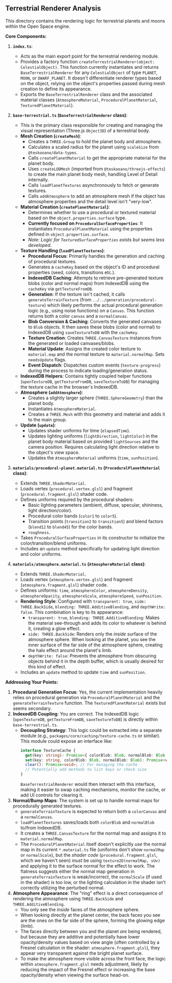 ## Terrestrial Renderer Analysis

This directory contains the rendering logic for terrestrial planets and moons within the Open Space engine.

**Core Components:**

1.  **`index.ts`**:

    - Acts as the main export point for the terrestrial rendering module.
    - Provides a factory function `createTerrestrialRenderer(object: CelestialObject)`. This function currently instantiates and returns `BaseTerrestrialRenderer` for any `CelestialObject` of type `PLANET`, `MOON`, or `DWARF_PLANET`. It doesn't differentiate renderer types based on the object, relying on the object's properties passed during mesh creation to define its appearance.
    - Exports the `BaseTerrestrialRenderer` class and the associated material classes (`AtmosphereMaterial`, `ProceduralPlanetMaterial`, `TexturedPlanetMaterial`).

2.  **`base-terrestrial.ts` (`BaseTerrestrialRenderer` class)**:

    - This is the primary class responsible for creating and managing the visual representation (Three.js `Object3D`) of a terrestrial body.
    - **Mesh Creation (`createMesh`)**:
      - Creates a `THREE.Group` to hold the planet body and atmosphere.
      - Calculates a scaled radius for the planet using `scaleSize` from `@teskooano/data-types`.
      - Calls `createPlanetMaterial` to get the appropriate material for the planet body.
      - Uses `createLODMesh` (imported from `@teskooano/threejs-effects`) to create the main planet body mesh, handling Level of Detail internally.
      - Calls `loadPlanetTextures` asynchronously to fetch or generate textures.
      - Calls `addAtmosphere` to add an atmosphere mesh if the object has atmosphere properties and the detail level isn't "very-low".
    - **Material Creation (`createPlanetMaterial`)**:
      - Determines whether to use a procedural or textured material based on the `object.properties.surface` type.
      - **Currently focused on `ProceduralSurfaceProperties`**: It instantiates `ProceduralPlanetMaterial` using the properties defined in `object.properties.surface`.
      - _Note: Logic for `TexturedSurfaceProperties` exists but seems less developed._
    - **Texture Handling (`loadPlanetTextures`)**:
      - **Procedural Focus**: Primarily handles the generation and caching of procedural textures.
      - Generates a `cacheKey` based on the object's ID and procedural properties (seed, colors, transitions etc.).
      - **IndexedDB Caching**: Attempts to retrieve pre-generated texture blobs (color and normal maps) from IndexedDB using the `cacheKey` via `getTextureFromDB`.
      - **Generation**: If the texture isn't cached, it calls `generateTerrainTexture` (from `../../generation/procedural-texture`) which likely performs the actual procedural generation logic (e.g., using noise functions) on a `Canvas`. This function returns both a color `canvas` and a `normalCanvas`.
      - **Blob Conversion & Caching**: Converts the generated canvases to `Blob` objects. It then saves these blobs (color and normal) to IndexedDB using `saveTextureToDB` with the `cacheKey`.
      - **Texture Creation**: Creates `THREE.CanvasTexture` instances from the generated or loaded canvases/blobs.
      - **Material Update**: Assigns the created color texture to `material.map` and the normal texture to `material.normalMap`. Sets `needsUpdate` flags.
      - **Event Dispatch**: Dispatches custom events (`texture-progress`) during the process to indicate loading/generation status.
    - **IndexedDB Helpers**: Contains tightly coupled helper functions (`openTextureDB`, `getTextureFromDB`, `saveTextureToDB`) for managing the texture cache in the browser's IndexedDB.
    - **Atmosphere (`addAtmosphere`)**:
      - Creates a slightly larger sphere (`THREE.SphereGeometry`) than the planet body.
      - Instantiates `AtmosphereMaterial`.
      - Creates a `THREE.Mesh` with this geometry and material and adds it to the main group.
    - **Update (`update`)**:
      - Updates shader uniforms for time (`elapsedTime`).
      - Updates lighting uniforms (`lightDirection`, `lightColor`) in the planet body material based on provided `lightSources` and the camera position. Requires calculating light direction relative to the object's view space.
      - Updates the `AtmosphereMaterial` uniforms (`time`, `sunPosition`).

3.  **`materials/procedural-planet.material.ts` (`ProceduralPlanetMaterial` class)**:

    - Extends `THREE.ShaderMaterial`.
    - Loads vertex (`procedural.vertex.glsl`) and fragment (`procedural.fragment.glsl`) shader code.
    - Defines uniforms required by the procedural shaders:
      - Basic lighting parameters (ambient, diffuse, specular, shininess, light direction/color).
      - Procedural color bands (`color1` to `color5`).
      - Transition points (`transition2` to `transition5`) and blend factors (`blend12` to `blend45`) for the color bands.
      - `roughness`.
    - Takes `ProceduralSurfaceProperties` in its constructor to initialize the color/transition/blend uniforms.
    - Includes an `update` method specifically for updating light direction and color uniforms.

4.  **`materials/atmosphere.material.ts` (`AtmosphereMaterial` class)**:
    - Extends `THREE.ShaderMaterial`.
    - Loads vertex (`atmosphere.vertex.glsl`) and fragment (`atmosphere.fragment.glsl`) shader code.
    - Defines uniforms: `time`, `atmosphereColor`, `atmosphereDensity`, `atmosphereOpacity`, `atmosphereScale`, `atmosphereSpeed`, `sunPosition`.
    - **Rendering Style**: Configured with `transparent: true`, `side: THREE.BackSide`, `blending: THREE.AdditiveBlending`, and `depthWrite: false`. This combination is key to its appearance:
      - `transparent: true`, `blending: THREE.AdditiveBlending`: Makes the material see-through and adds its color to whatever is behind it, creating a glow effect.
      - `side: THREE.BackSide`: Renders only the _inside_ surface of the atmosphere sphere. When looking at the planet, you see the inner surface of the far side of the atmosphere sphere, creating the halo effect around the planet's limb.
      - `depthWrite: false`: Prevents the atmosphere from obscuring objects behind it in the depth buffer, which is usually desired for this kind of effect.
    - Includes an `update` method to update `time` and `sunPosition`.

**Addressing Your Points:**

1.  **Procedural Generation Focus**: Yes, the current implementation heavily relies on procedural generation via `ProceduralPlanetMaterial` and the `generateTerrainTexture` function. The `TexturedPlanetMaterial` exists but seems secondary.
2.  **IndexedDB Coupling**: You are correct. The IndexedDB logic (`openTextureDB`, `getTextureFromDB`, `saveTextureToDB`) is directly within `base-terrestrial.ts`.
    - **Decoupling Strategy**: This logic could be extracted into a separate module (e.g., `packages/core/caching/texture-cache.ts` or similar). This module could expose an interface like:
      ```typescript
      interface TextureCache {
        get(key: string): Promise<{ colorBlob: Blob; normalBlob: Blob } | null>;
        set(key: string, colorBlob: Blob, normalBlob: Blob): Promise<void>;
        clear(): Promise<void>; // For managing the cache
        // Potentially add methods to list keys or check size
      }
      ```
      `BaseTerrestrialRenderer` would then interact with this interface, making it easier to swap caching mechanisms, monitor the cache, or add UI controls for clearing it.
3.  **Normal/Bump Maps**: The system _is_ set up to handle normal maps for procedurally generated textures.
    - `generateTerrainTexture` is expected to return both a `colorCanvas` and a `normalCanvas`.
    - `loadPlanetTextures` saves/loads both `colorBlob` and `normalBlob` to/from IndexedDB.
    - It creates a `THREE.CanvasTexture` for the normal map and assigns it to `material.normalMap`.
    - The `ProceduralPlanetMaterial` itself doesn't explicitly _use_ the normal map in its current `*.material.ts` file (uniforms don't show `normalMap` or `normalScale`), but the _shader code_ (`procedural.fragment.glsl`, which we haven't seen) _must_ be using `texture2D(normalMap, vUv)` and applying it to the surface normal for the effect to work. The flatness suggests either the normal map generation in `generateTerrainTexture` is weak/incorrect, the `normalScale` (if used in the shader) is too low, or the lighting calculation in the shader isn't correctly utilizing the perturbed normal.
4.  **Atmosphere Appearance**: The "ring" effect is a direct consequence of rendering the atmosphere using `THREE.BackSide` and `THREE.AdditiveBlending`.
    - You only see the _inside_ faces of the atmosphere sphere.
    - When looking directly at the planet center, the back faces you see are the ones on the far side of the sphere, forming the glowing edge (limb).
    - The faces directly between you and the planet _are_ being rendered, but because they are additive and potentially have lower opacity/density values based on view angle (often controlled by a Fresnel calculation in the shader: `atmosphere.fragment.glsl`), they appear very transparent against the bright planet surface.
    - To make the atmosphere more visible across the front face, the logic within `atmosphere.fragment.glsl` needs adjustment, likely by reducing the impact of the Fresnel effect or increasing the base opacity/density when viewing the surface head-on.
